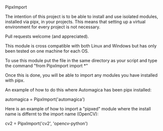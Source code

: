 PipxImport


The intention of this project is to be able to install and use isolated modules, installed via pipx, in your projects. This means that setting up a virtual environment for every project is not necessary.

Pull requests welcome (and appreciated).

This module is cross compatible with both Linux and Windows but has only been tested on one machine for each OS.

To use this module put the file in the same directory as your script and type the command "from PipxImport import *"

Once this is done, you will be able to import any modules you have installed with pipx.


An example of how to do this where Automagica has been pipx installed:

automagica = PipxImport('automagica')


Here is an example of how to import a "pipxed" module where the install name is differnt to the import name (OpenCV):

cv2 = PipxImport('cv2', 'opencv-python')
